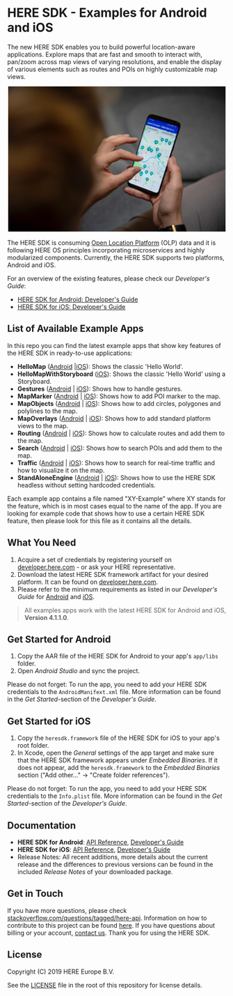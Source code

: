 # HERE SDK - Examples for Android and iOS
The new HERE SDK enables you to build powerful location-aware applications. Explore maps that are fast and smooth to interact with, pan/zoom across map views of varying resolutions, and enable the display of various elements such as routes and POIs on highly customizable map views.

<center><p>
  <img src="images/here_sdk.jpg" width="500" />
</p></center>

The HERE SDK is consuming [Open Location Platform](https://developer.here.com/products/open-location-platform) (OLP) data and it is following HERE OS principles incorporating microservices and highly modularized components. Currently, the HERE SDK supports two platforms, Android and iOS.

For an overview of the existing features, please check our _Developer's Guide_:
- [HERE SDK for Android: Developer's Guide](https://developer.here.com/documentation/android-sdk/dev_guide/index.html)
- [HERE SDK for iOS: Developer's Guide](https://developer.here.com/documentation/ios-sdk/dev_guide/index.html)

## List of Available Example Apps
In this repo you can find the latest example apps that show key features of the HERE SDK in ready-to-use applications:

- **HelloMap** ([Android](examples/android/HelloMap) |[iOS](examples/ios/HelloMap)): Shows the classic 'Hello World'.
- **HelloMapWithStoryboard** ([iOS](examples/ios/HelloMapWithStoryboard)): Shows the classic 'Hello World' using a Storyboard.
- **Gestures** ([Android](examples/android/Gestures) | [iOS](examples/ios/Gestures)): Shows how to handle gestures.
- **MapMarker** ([Android](examples/android/MapMarker) | [iOS](examples/ios/MapMarker)): Shows how to add POI marker to the map.
- **MapObjects** ([Android](examples/android/MapObjects) | [iOS](examples/ios/MapObjects)): Shows how to add circles, polygones and polylines to the map.
- **MapOverlays** ([Android](examples/android/MapOverlays) | [iOS](examples/ios/MapOverlays)): Shows how to add standard platform views to the map.
- **Routing** ([Android](examples/android/Routing) | [iOS](examples/ios/Routing)): Shows how to calculate routes and add them to the map.
- **Search** ([Android](examples/android/Search) | [iOS](examples/ios/Search)): Shows how to search POIs and add them to the map.
- **Traffic** ([Android](examples/android/Traffic) | [iOS](examples/ios/Traffic)): Shows how to search for real-time traffic and how to visualize it on the map.
- **StandAloneEngine** ([Android](examples/android/StandAloneEngine) | [iOS](examples/ios/StandAloneEngine)): Shows how to use the HERE SDK headless without setting hardcoded credentials.

Each example app contains a file named "XY-Example" where XY stands for the feature, which is in most cases equal to the name of the app. If you are looking for example code that shows how to use a certain HERE SDK feature, then please look for this file as it contains all the details.

## What You Need
1. Acquire a set of credentials by registering yourself on [developer.here.com](https://developer.here.com/) - or ask your HERE representative.
2. Download the latest HERE SDK framework artifact for your desired platform. It can be found on [developer.here.com](https://developer.here.com/).
3. Please refer to the minimum requirements as listed in our _Developer's Guide_ for [Android](https://developer.here.com/documentation/android-sdk/dev_guide/topics/quick-start.html#minimum-requirements) and [iOS](https://developer.here.com/documentation/ios-sdk/dev_guide/topics/quick-start.html#minimum-requirements).

> All examples apps work with the latest HERE SDK for Android and iOS, **Version 4.1.1.0**.

## Get Started for Android
1. Copy the AAR file of the HERE SDK for Android to your app's `app/libs` folder.
2. Open _Android Studio_ and sync the project.

Please do not forget: To run the app, you need to add your HERE SDK credentials to the `AndroidManifext.xml` file. More information can be found in the _Get Started_-section of the _Developer's Guide_.

## Get Started for iOS
1. Copy the `heresdk.framework` file of the HERE SDK for iOS to your app's root folder.
2. In Xcode, open the _General_ settings of the app target and make sure that the HERE SDK framework appears under _Embedded Binaries_. If it does not appear, add the `heresdk.framework` to the _Embedded Binaries_ section ("Add other..." -> "Create folder references").

Please do not forget: To run the app, you need to add your HERE SDK credentials to the `Info.plist` file. More information can be found in the _Get Started_-section of the _Developer's Guide_.

## Documentation
- **HERE SDK for Android**: [API Reference](https://developer.here.com/documentation/Android-sdk/api_reference/index.html), [Developer's Guide](https://developer.here.com/documentation/android-sdk/dev_guide/index.html)
- **HERE SDK for iOS**: [API Reference](https://developer.here.com/documentation/ios-sdk/api_reference/index.html), [Developer's Guide](https://developer.here.com/documentation/ios-sdk/dev_guide/index.html)
- Release Notes: All recent additions, more details about the current release and the differences to previous versions can be found in the included _Release Notes_ of your downloaded package.

## Get in Touch
If you have more questions, please check [stackoverflow.com/questions/tagged/here-api](http://stackoverflow.com/questions/tagged/here-api). Information on how to contribute to this project can be found [here](CONTRIBUTING.md). If you have questions about billing or your account, [contact us](https://developer.here.com/contact-us). Thank you for using the HERE SDK.

## License
Copyright (C) 2019 HERE Europe B.V.

See the [LICENSE](LICENSE) file in the root of this repository for license details.
